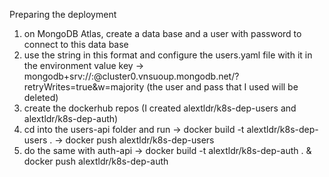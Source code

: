 Preparing the deployment 

1. on MongoDB Atlas, create a data base and a user with password to connect to this data base
2. use the string in this format and configure the users.yaml file with it in the environment value key -> mongodb+srv://<username>:<password>@cluster0.vnsuoup.mongodb.net/?retryWrites=true&w=majority (the user and pass that I used will be deleted)
3. create the dockerhub repos (I created alextldr/k8s-dep-users and alextldr/k8s-dep-auth)
4. cd into the users-api folder and run -> docker build -t alextldr/k8s-dep-users . -> docker push alextldr/k8s-dep-users
5. do the same with auth-api -> docker build -t alextldr/k8s-dep-auth . & docker push alextldr/k8s-dep-auth
